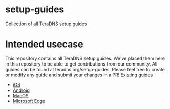 # setup-guides
Collection of all TeraDNS setup guides

# Intended usecase

This repository contains all TeraDNS setup guides. We've placed them here in this repository to be able to get contributions from our community.
All guides can be found at teradns.org/setup-guides. Please feel free to create or modify any guide and submit your changes in a PR!
Existing guides

   - [iOS](https://raw.githubusercontent.com/TeraDNS/setup-guides/blob/master/Apple/iOS.md)
   - [Android](https://raw.githubusercontent.com/TeraDNS/setup-guides/blob/master/Android/Android.md)
   - [MacOS](https://raw.githubusercontent.com/TeraDNS/setup-guides/blob/master/Apple/MacOS.md)
   - [Microsoft Edge](https://raw.githubusercontent.com/TeraDNS/setup-guides/blob/master/MSEdge/Edge.md)

